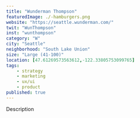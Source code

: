 ```yaml
---
title: "Wunderman Thompson"
featuredImage: ./-hamburgers.png
website: "https://seattle.wunderman.com/"
twit: "WunThompson"
inst: "wunthompson"
category: "W"
city: "Seattle"
neighborhood: "South Lake Union"
size: "Large (41-100)"
location: [47.61269573563612,-122.33805753099765]
tags:
    - strategy
    - marketing
    - ux/ui
    - product
published: true
---
```


Description
